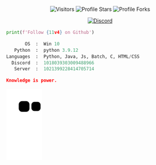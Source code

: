 <p align="center"><img src="https://gpvc.arturio.dev/AstraaDev" alt="Visitors"></a>
<img src="https://img.shields.io/badge/dynamic/json?&label=Total%20Stars&color=bb2527&style=flat&style=for-the-badge&query=%24.stars&url=https://api.github-star-counter.workers.dev/user/AstraaDev" alt="Profile Stars"></a>
<img src="https://img.shields.io/badge/dynamic/json?&label=Total%20Forks&color=bb2527&style=flat&style=for-the-badge&query=%24.forks&url=https://api.github-star-counter.workers.dev/user/AstraaDev" alt="Profile Forks"></a>
<p align="center"><a href="https://discord.gg/pTYddHak7F" target="_blank"><img src="[https://discordapp.com/api/guilds/995960657214189578/widget.png?style=shield](https://cdn.discordapp.com/attachments/1023130029057658960/1023133563249500280/unknown.png)" alt="Discord"></a></p></p>

```python
print(f'Follow {11v4} on Github')
```

```python
       OS  :  Win 10
   Python  :  python 3.9.12
Languages  :  Python, Java, Js, Batch, C, HTML/CSS
  Discord  :  1018039303009488966
   Server  :  1021399228414705714
```

```json
Knowledge is power.
```

<a href="https://discord.gg/pTYddHak7F" target="_blank"><img src="https://github.com/AstraaDev/AstraaDev/blob/output/github-contribution-grid-snake.svg" alt="snake"></a>
